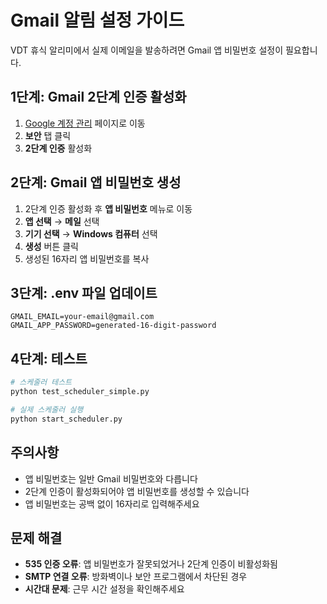 # Gmail 알림 설정 가이드

VDT 휴식 알리미에서 실제 이메일을 발송하려면 Gmail 앱 비밀번호 설정이 필요합니다.

## 1단계: Gmail 2단계 인증 활성화

1. [Google 계정 관리](https://myaccount.google.com/) 페이지로 이동
2. **보안** 탭 클릭
3. **2단계 인증** 활성화

## 2단계: Gmail 앱 비밀번호 생성

1. 2단계 인증 활성화 후 **앱 비밀번호** 메뉴로 이동
2. **앱 선택** → **메일** 선택
3. **기기 선택** → **Windows 컴퓨터** 선택
4. **생성** 버튼 클릭
5. 생성된 16자리 앱 비밀번호를 복사

## 3단계: .env 파일 업데이트

```env
GMAIL_EMAIL=your-email@gmail.com
GMAIL_APP_PASSWORD=generated-16-digit-password
```

## 4단계: 테스트

```bash
# 스케줄러 테스트
python test_scheduler_simple.py

# 실제 스케줄러 실행
python start_scheduler.py
```

## 주의사항

- 앱 비밀번호는 일반 Gmail 비밀번호와 다릅니다
- 2단계 인증이 활성화되어야 앱 비밀번호를 생성할 수 있습니다
- 앱 비밀번호는 공백 없이 16자리로 입력해주세요

## 문제 해결

- **535 인증 오류**: 앱 비밀번호가 잘못되었거나 2단계 인증이 비활성화됨
- **SMTP 연결 오류**: 방화벽이나 보안 프로그램에서 차단된 경우
- **시간대 문제**: 근무 시간 설정을 확인해주세요